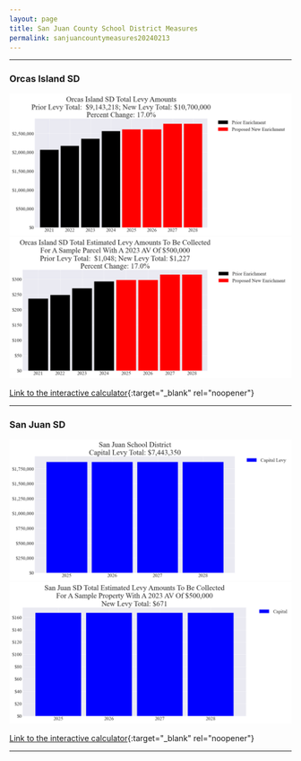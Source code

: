 ```yaml
---
layout: page
title: San Juan County School District Measures
permalink: sanjuancountymeasures20240213
---
```


___

### Orcas Island SD

![Orcas Island SD enrichment levy totals chart](pagesManual/LeviesReport/20240213/OrcasIslandEnrichment.png "Orcas Island SD enrichment levy totals chart")
![Orcas Island SD enrichment levy example parcel chart](pagesManual/LeviesReport/20240213/OrcasIslandEnrichmentParcel.png "Orcas Island SD enrichment  example parcel chart")

[Link to the interactive calculator](calculator_orcas_island_enrichment_20240213_enhanced){:target="_blank" rel="noopener"}

___

### San Juan SD

![San Juan SD capital levy totals chart](pagesManual/LeviesReport/20240213/SanJuanCapital.png "San Juan SD capital levy totals chart")
![San Juan SD capital levy example parcel chart](pagesManual/LeviesReport/20240213/SanJuanCapitalParcel.png "San Juan SD capital  example parcel chart")

[Link to the interactive calculator](calculator_san_juan_capital_20240213_enhanced){:target="_blank" rel="noopener"}

___

